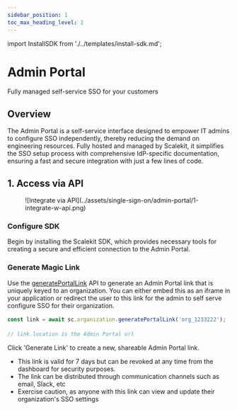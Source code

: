 ```yaml
---
sidebar_position: 1
toc_max_heading_level: 2
---
```


import InstallSDK from './../templates/install-sdk.md';

# Admin Portal

<Subtitle>Fully managed self-service SSO for your customers</Subtitle>

## Overview

The Admin Portal is a self-service interface designed to empower IT admins to configure SSO independently, thereby reducing the demand on engineering resources. Fully hosted and managed by Scalekit, it simplifies the SSO setup process with comprehensive IdP-specific documentation, ensuring a fast and secure integration with just a few lines of code.

## 1. Access via API

<figure className='width-50'>![Integrate via API](../assets/single-sign-on/admin-portal/1-integrate-w-api.png)</figure>

### Configure SDK

Begin by installing the Scalekit SDK, which provides necessary tools for creating a secure and efficient connection to the Admin Portal.

<InstallSDK />

### Generate Magic Link

Use the [generatePortalLink](/api-reference#tag/customer-portal/put/api/v1/organizations/{id}/portal_links) API to generate an Admin Portal link that is uniquely keyed to an organization. You can either embed this as an iframe in your application or redirect the user to this link for the admin to self serve configure SSO for their organization.

<Tabs groupId="tech-stack">
<TabItem value="nodejs" label="Node.js">

```javascript showLineNumbers
const link = await sc.organization.generatePortalLink('org_1233222');

// link.location is the Admin Portal url
```

 </TabItem>
<!--<TabItem value="py" label="Python">

```python
# write python code here
```

</TabItem>
<TabItem value="golang" label="Go">

```go
// write go code here
```

</TabItem> -->
</Tabs>

**Note**:

- This link is designed for one-time use, expiring after 5 minutes or upon its initial access.
- Once activated, the IT admin can configure SSO for a longer period of time. The session will remain active until the setup is complete.
- Depending on your UX strategy, you may choose to redirect the IT admin to this link or embed it within your application as an iframe, allowing configuration without navigating away from your product.

## 2. Access via Sharing Links

Log in to your Scalekit Dashboard and navigate to the desired organization's overview section.

<figure className='width-50'>![Integrate via Shareable Link](../assets/single-sign-on/admin-portal/2-sharable-link.png)</figure>

### Generate Link

<!-- <Show screenshot> -->

Click 'Generate Link' to create a new, shareable Admin Portal link.

- This link is valid for 7 days but can be revoked at any time from the dashboard for security purposes.
- The link can be distributed through communication channels such as email, Slack, etc
- Exercise caution, as anyone with this link can view and update their organization's SSO settings
